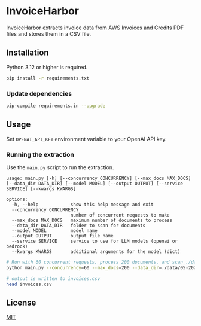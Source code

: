 # InvoiceHarbor

InvoiceHarbor extracts invoice data from AWS Invoices and Credits PDF files and stores them in a CSV file.

## Installation

Python 3.12 or higher is required.

```bash
pip install -r requirements.txt
```

### Update dependencies

```bash
pip-compile requirements.in --upgrade
```

## Usage

Set `OPENAI_API_KEY` environment variable to your OpenAI API key.

### Running the extraction

Use the `main.py` script to run the extraction.

```text
usage: main.py [-h] [--concurrency CONCURRENCY] [--max_docs MAX_DOCS] [--data_dir DATA_DIR] [--model MODEL] [--output OUTPUT] [--service SERVICE] [--kwargs KWARGS]

options:
  -h, --help            show this help message and exit
  --concurrency CONCURRENCY
                        number of concurrent requests to make
  --max_docs MAX_DOCS   maximum number of documents to process
  --data_dir DATA_DIR   folder to scan for documents
  --model MODEL         model name
  --output OUTPUT       output file name
  --service SERVICE     service to use for LLM models (openai or bedrock)
  --kwargs KWARGS       additional arguments for the model (dict)
```

```bash
# Run with 60 concurrent requests, process 200 documents, and scan ./data/05-2024 folder
python main.py --concurrency=60 --max_docs=200 --data_dir=./data/05-2024 --output=invoices-2024-05.csv

# output is written to invoices.csv
head invoices.csv
```


## License

[MIT](https://choosealicense.com/licenses/mit/)
